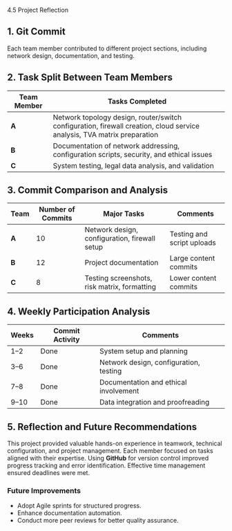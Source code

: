 4.5 Project Reflection

## 1. Git Commit
Each team member contributed to different project sections, including network design, documentation, and testing.

## 2. Task Split Between Team Members

| Team Member | Tasks Completed |
|--------------|-----------------|
| **A** | Network topology design, router/switch configuration, firewall creation, cloud service analysis, TVA matrix preparation |
| **B** | Documentation of network addressing, configuration scripts, security, and ethical issues |
| **C** | System testing, legal data analysis, and validation |

## 3. Commit Comparison and Analysis

| Team | Number of Commits | Major Tasks | Comments |
|------|-------------------|--------------|-----------|
| **A** | 10 | Network design, configuration, firewall setup | Testing and script uploads |
| **B** | 12 | Project documentation | Large content commits |
| **C** | 8 | Testing screenshots, risk matrix, formatting | Lower content commits |

## 4. Weekly Participation Analysis

| Weeks | Commit Activity | Comments |
|--------|------------------|-----------|
| 1–2 | Done | System setup and planning |
| 3–6 | Done | Network design, configuration, testing |
| 7–8 | Done | Documentation and ethical involvement |
| 9–10 | Done | Data integration and proofreading |

## 5. Reflection and Future Recommendations

This project provided valuable hands-on experience in teamwork, technical configuration, and project management. Each member focused on tasks aligned with their expertise. Using **GitHub** for version control improved progress tracking and error identification. Effective time management ensured deadlines were met.  

### Future Improvements
- Adopt Agile sprints for structured progress.  
- Enhance documentation automation.  
- Conduct more peer reviews for better quality assurance.

